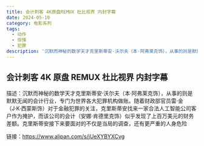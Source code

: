 ```yaml
---
title: 会计刺客 4K原盘REMUX 杜比视界 内封字幕
date: 2024-05-10
category: 电影系列
tags:
  - 动作
  - 惊悚
  - 犯罪
description: '沉默而神秘的数学天才克里斯蒂安·沃尔夫（本·阿弗莱克饰），从事的则是默默无闻的会计行业，专门为世界各大犯罪机构做账。随着财政部官员雷·金（J·K·西蒙斯饰）对于金融犯罪的关注，克里斯蒂安找来一家合法人工智能公司客户作为掩护，而该公司的会计（安娜·肯德里克饰）似乎发现了上百万美元的财务差额。克里斯蒂安接下来要面对的不仅是当局的调查，还有更严重的人身危险'
---
```


## 会计刺客 4K 原盘 REMUX 杜比视界 内封字幕

描述：沉默而神秘的数学天才克里斯蒂安·沃尔夫（本·阿弗莱克饰），从事的则是默默无闻的会计行业，专门为世界各大犯罪机构做账。随着财政部官员雷·金（J·K·西蒙斯饰）对于金融犯罪的关注，克里斯蒂安找来一家合法人工智能公司客户作为掩护，而该公司的会计（安娜·肯德里克饰）似乎发现了上百万美元的财务差额。克里斯蒂安接下来要面对的不仅是当局的调查，还有更严重的人身危险

链接：https://www.alipan.com/s/jUeXYBYXCvg
